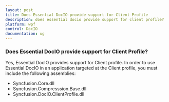 ```yaml
---
layout: post
title: Does-Essential-DocIO-provide-support-for-Client-Profile
description: does essential docio provide support for client profile?
platform: wpf
control: DocIO
documentation: ug
---
```


### Does Essential DocIO provide support for Client Profile?

Yes, Essential DocIO provides support for Client profile. In order to use Essential DocIO in an application targeted at the Client profile, you must include the following assemblies:

* Syncfusion.Core.dll
* Syncfusion.Compresssion.Base.dll
* Syncfusion.DocIO.ClientProfile.dll




